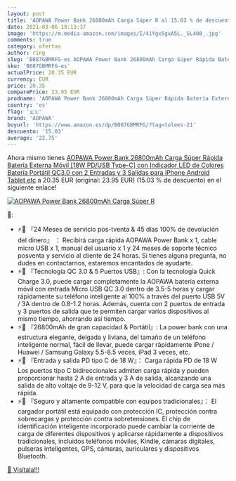 ```yaml
---
layout: post
title: 'AOPAWA Power Bank 26800mAh Carga Súper R al 15.03 % de descuento'
date: 2021-03-06 19:13:37
image: 'https://m.media-amazon.com/images/I/41Ygx5gxA5L._SL400_.jpg'
comments: true
category: ofertas
author: ring
slug: 'B087GBMRFG-es AOPAWA Power Bank 26800mAh Carga Súper Rápida Batería...'
sku: 'B087GBMRFG-es'
actualPrice: 20.35 EUR
currency: EUR
price: 20.35
comparePrice: 23.95 EUR
prodname: 'AOPAWA Power Bank 26800mAh Carga Súper Rápida Batería Externa Móvil [18W PD/USB Type-C] con Indicador LED de Colores Batería Portátil QC3.0 con 2 Entradas y 3 Salidas para iPhone  Android  Tablet  etc'
country: 'es'
flag: '🇪🇸'
brand: 'AOPAWA'
buyurl: 'https://www.amazon.es/dp/B087GBMRFG/?tag=tolees-21'
descuento: '15.03'
average: '22.75'
---
```


Ahora mismo tienes [AOPAWA Power Bank 26800mAh Carga Súper Rápida Batería Externa Móvil [18W PD/USB Type-C] con Indicador LED de Colores Batería Portátil QC3.0 con 2 Entradas y 3 Salidas para iPhone  Android  Tablet  etc](https://www.amazon.es/dp/B087GBMRFG/?tag=tolees-21) a 20.35 EUR (original: 23.95 EUR) (15.03 %  de descuento) en el siguiente enlace!

[![AOPAWA Power Bank 26800mAh Carga Súper R](https://m.media-amazon.com/images/I/41Ygx5gxA5L._SL400_.jpg)](https://www.amazon.es/dp/B087GBMRFG/?tag=tolees-21)

🔎:

- ⚡🔋 『24 Meses de servicio pos-tventa & 45 días 100% de devolución del dinero』 ： Recibirá carga rápida AOPAWA Power Bank x 1, cable micro USB x 1, manual del usuario x 1 y 24 meses de soporte técnico posventa y servicio al cliente de 24 horas. Si tienes alguna pregunta, no dudes en contactarnos, estaremos encantados de ayudarte.
- ⚡🔋 『Tecnología QC 3.0 & 5 Puertos USB』: Con la tecnología Quick Charge 3.0, puede cargar completamente la AOPAWA batería externa móvil con entrada Micro USB QC 3.0 dentro de 3.5-5 horas y cargar rápidamente su teléfono inteligente al 100% a través del puerto USB 5V / 3A dentro de 0.8-1.2 horas. Además, cuenta con 2 puertos de entrada y 3 puertos de salida que te permiten cargar varios dispositivos al mismo tiempo, ahorrando así tiempo.
- ⚡🔋 『26800mAh de gran capacidad & Portátil』: La power bank con una estructura elegante, delgada y liviana, del tamaño de un teléfono inteligente normal, fácil de llevar, puede cargar rápidamente iPone / Huawei / Samsung Galaxy 5.5-8.5 veces, iPad 3 veces, etc.
- ⚡🔋 『Entrada y salida PD tipo C de 18 W』： Carga rápida PD de 18 W Los puertos tipo C bidireccionales admiten carga rápida y pueden proporcionar hasta 2 A de entrada y 3 A de salida, alcanzando una salida de alto voltaje de 9-12 V, para que la velocidad de carga sea más rápida.
- ⚡🔋 『Seguro y altamente compatible con equipos tradicionales』： El cargador portátil está equipado con protección IC, protección contra sobrecargas y protección contra sobretensiones. El chip de identificación inteligente incorporado puede cambiar la corriente de carga de diferentes dispositivos y aplicarse rápidamente a dispositivos tradicionales, incluidos teléfonos móviles, Kindle, cámaras digitales, pulseras inteligentes, GPS, cámaras, auriculares y dispositivos Bluetooth.

[🛒 Visítala!!!](https://www.amazon.es/dp/B087GBMRFG/?tag=tolees-21)
